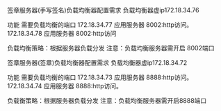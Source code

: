  签章服务器(手写签名)负载均衡器配置需求
 负载均衡器虚ip172.18.34.76

功能
需要负载均衡的端口
172.18.34.77
应用服务器
8002:http访问。
172.18.34.78
应用服务器
8002:http访问

负载均衡策略：根据服务器负载分发
注意：负载均衡服务器需开启 8002端口

签章服务器(签章)负载均衡器配置需求
负载均衡器虚ip172.18.34.72

功能
需要负载均衡的端口
172.18.34.73
应用服务器
8888:http访问。
172.18.34.74
应用服务器
8888:http访问。

负载衡策略：根据服务器负载分发
注意：负载均衡服务器需开启8888端口
